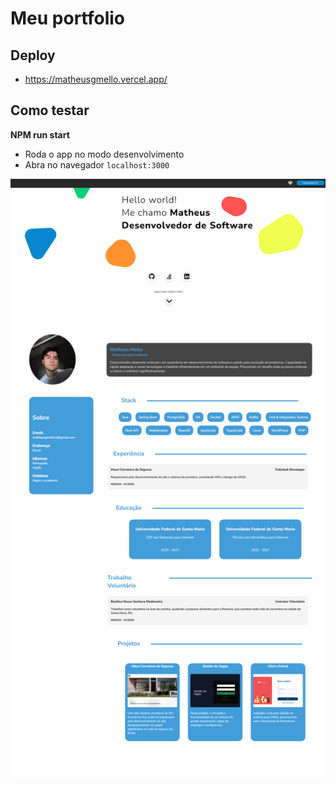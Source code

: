 # Meu portfolio

## Deploy
  - https://matheusgmello.vercel.app/

## Como testar

**NPM run start**

* Roda o app no modo desenvolvimento
* Abra no navegador `localhost:3000`


![Tela completa](images/example.png)